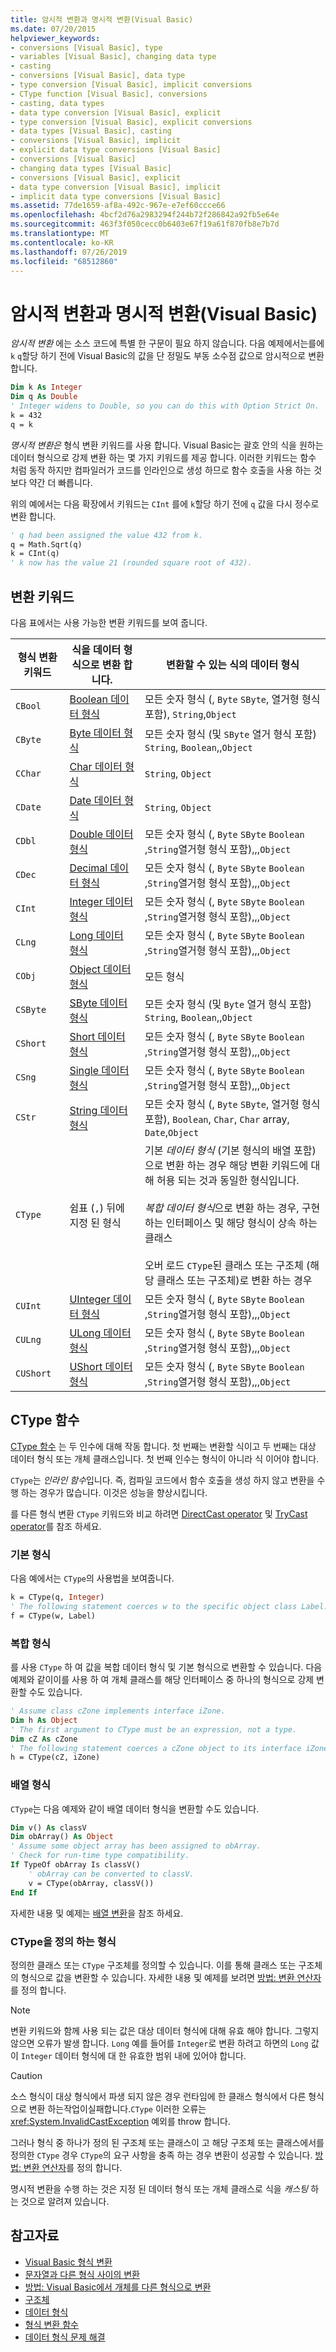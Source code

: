 ```yaml
---
title: 암시적 변환과 명시적 변환(Visual Basic)
ms.date: 07/20/2015
helpviewer_keywords:
- conversions [Visual Basic], type
- variables [Visual Basic], changing data type
- casting
- conversions [Visual Basic], data type
- type conversion [Visual Basic], implicit conversions
- CType function [Visual Basic], conversions
- casting, data types
- data type conversion [Visual Basic], explicit
- type conversion [Visual Basic], explicit conversions
- data types [Visual Basic], casting
- conversions [Visual Basic], implicit
- explicit data type conversions [Visual Basic]
- conversions [Visual Basic]
- changing data types [Visual Basic]
- conversions [Visual Basic], explicit
- data type conversion [Visual Basic], implicit
- implicit data type conversions [Visual Basic]
ms.assetid: 77de1659-af8a-492c-967e-e7ef60ccce66
ms.openlocfilehash: 4bcf2d76a2983294f244b72f286842a92fb5e64e
ms.sourcegitcommit: 463f3f050cecc0b6403e67f19a61f870fb8e7b7d
ms.translationtype: MT
ms.contentlocale: ko-KR
ms.lasthandoff: 07/26/2019
ms.locfileid: "68512860"
---
```

# <a name="implicit-and-explicit-conversions-visual-basic"></a>암시적 변환과 명시적 변환(Visual Basic)

*암시적 변환* 에는 소스 코드에 특별 한 구문이 필요 하지 않습니다. 다음 예제에서는를에 `k` `q`할당 하기 전에 Visual Basic의 값을 단 정밀도 부동 소수점 값으로 암시적으로 변환 합니다.

```vb
Dim k As Integer
Dim q As Double
' Integer widens to Double, so you can do this with Option Strict On.
k = 432
q = k
```

*명시적 변환은* 형식 변환 키워드를 사용 합니다. Visual Basic는 괄호 안의 식을 원하는 데이터 형식으로 강제 변환 하는 몇 가지 키워드를 제공 합니다. 이러한 키워드는 함수 처럼 동작 하지만 컴파일러가 코드를 인라인으로 생성 하므로 함수 호출을 사용 하는 것 보다 약간 더 빠릅니다.

위의 예에서는 다음 확장에서 키워드는 `CInt` 를에 `k`할당 하기 전에 `q` 값을 다시 정수로 변환 합니다.

```vb
' q had been assigned the value 432 from k.
q = Math.Sqrt(q)
k = CInt(q)
' k now has the value 21 (rounded square root of 432).
```

## <a name="conversion-keywords"></a>변환 키워드

다음 표에서는 사용 가능한 변환 키워드를 보여 줍니다.

|형식 변환 키워드|식을 데이터 형식으로 변환 합니다.|변환할 수 있는 식의 데이터 형식|
|---|---|---|
|`CBool`|[Boolean 데이터 형식](../../../../visual-basic/language-reference/data-types/boolean-data-type.md)|모든 숫자 형식 (, `Byte` `SByte`, 열거형 형식 포함), `String`,`Object`|
|`CByte`|[Byte 데이터 형식](../../../../visual-basic/language-reference/data-types/byte-data-type.md)|모든 숫자 형식 (및 `SByte` 열거 형식 포함) `String`, `Boolean`,,`Object`|
|`CChar`|[Char 데이터 형식](../../../../visual-basic/language-reference/data-types/char-data-type.md)|`String`, `Object`|
|`CDate`|[Date 데이터 형식](../../../../visual-basic/language-reference/data-types/date-data-type.md)|`String`, `Object`|
|`CDbl`|[Double 데이터 형식](../../../../visual-basic/language-reference/data-types/double-data-type.md)|모든 숫자 형식 (, `Byte` `SByte` `Boolean` ,`String`열거형 형식 포함),,,`Object`|
|`CDec`|[Decimal 데이터 형식](../../../../visual-basic/language-reference/data-types/decimal-data-type.md)|모든 숫자 형식 (, `Byte` `SByte` `Boolean` ,`String`열거형 형식 포함),,,`Object`|
|`CInt`|[Integer 데이터 형식](../../../../visual-basic/language-reference/data-types/integer-data-type.md)|모든 숫자 형식 (, `Byte` `SByte` `Boolean` ,`String`열거형 형식 포함),,,`Object`|
|`CLng`|[Long 데이터 형식](../../../../visual-basic/language-reference/data-types/long-data-type.md)|모든 숫자 형식 (, `Byte` `SByte` `Boolean` ,`String`열거형 형식 포함),,,`Object`|
|`CObj`|[Object 데이터 형식](../../../../visual-basic/language-reference/data-types/object-data-type.md)|모든 형식|
|`CSByte`|[SByte 데이터 형식](../../../../visual-basic/language-reference/data-types/sbyte-data-type.md)|모든 숫자 형식 (및 `Byte` 열거 형식 포함) `String`, `Boolean`,,`Object`|
|`CShort`|[Short 데이터 형식](../../../../visual-basic/language-reference/data-types/short-data-type.md)|모든 숫자 형식 (, `Byte` `SByte` `Boolean` ,`String`열거형 형식 포함),,,`Object`|
|`CSng`|[Single 데이터 형식](../../../../visual-basic/language-reference/data-types/single-data-type.md)|모든 숫자 형식 (, `Byte` `SByte` `Boolean` ,`String`열거형 형식 포함),,,`Object`|
|`CStr`|[String 데이터 형식](../../../../visual-basic/language-reference/data-types/string-data-type.md)|모든 숫자 형식 (, `Byte` `SByte`, 열거형 형식 포함), `Boolean`, `Char`, `Char` array, `Date`,`Object`|
|`CType`|쉼표 (`,`) 뒤에 지정 된 형식|기본 *데이터 형식* (기본 형식의 배열 포함)으로 변환 하는 경우 해당 변환 키워드에 대해 허용 되는 것과 동일한 형식입니다.<br /><br /> *복합 데이터 형식*으로 변환 하는 경우, 구현 하는 인터페이스 및 해당 형식이 상속 하는 클래스<br /><br /> 오버 로드 `CType`된 클래스 또는 구조체 (해당 클래스 또는 구조체)로 변환 하는 경우|
|`CUInt`|[UInteger 데이터 형식](../../../../visual-basic/language-reference/data-types/uinteger-data-type.md)|모든 숫자 형식 (, `Byte` `SByte` `Boolean` ,`String`열거형 형식 포함),,,`Object`|
|`CULng`|[ULong 데이터 형식](../../../../visual-basic/language-reference/data-types/ulong-data-type.md)|모든 숫자 형식 (, `Byte` `SByte` `Boolean` ,`String`열거형 형식 포함),,,`Object`|
|`CUShort`|[UShort 데이터 형식](../../../../visual-basic/language-reference/data-types/ushort-data-type.md)|모든 숫자 형식 (, `Byte` `SByte` `Boolean` ,`String`열거형 형식 포함),,,`Object`|

## <a name="the-ctype-function"></a>CType 함수

[CType 함수](../../../../visual-basic/language-reference/functions/ctype-function.md) 는 두 인수에 대해 작동 합니다. 첫 번째는 변환할 식이고 두 번째는 대상 데이터 형식 또는 개체 클래스입니다. 첫 번째 인수는 형식이 아니라 식 이어야 합니다.

`CType`는 *인라인 함수*입니다. 즉, 컴파일 코드에서 함수 호출을 생성 하지 않고 변환을 수행 하는 경우가 많습니다. 이것은 성능을 향상시킵니다.

를 다른 형식 변환 `CType` 키워드와 비교 하려면 [DirectCast operator](../../../../visual-basic/language-reference/operators/directcast-operator.md) 및 [TryCast operator](../../../../visual-basic/language-reference/operators/trycast-operator.md)를 참조 하세요.

### <a name="elementary-types"></a>기본 형식

다음 예에서는 `CType`의 사용법을 보여줍니다.

```vb
k = CType(q, Integer)
' The following statement coerces w to the specific object class Label.
f = CType(w, Label)
```

### <a name="composite-types"></a>복합 형식

를 사용 `CType` 하 여 값을 복합 데이터 형식 및 기본 형식으로 변환할 수 있습니다. 다음 예제와 같이이를 사용 하 여 개체 클래스를 해당 인터페이스 중 하나의 형식으로 강제 변환할 수도 있습니다.

```vb
' Assume class cZone implements interface iZone.
Dim h As Object
' The first argument to CType must be an expression, not a type.
Dim cZ As cZone
' The following statement coerces a cZone object to its interface iZone.
h = CType(cZ, iZone)
```

### <a name="array-types"></a>배열 형식

`CType`는 다음 예제와 같이 배열 데이터 형식을 변환할 수도 있습니다.

```vb
Dim v() As classV
Dim obArray() As Object
' Assume some object array has been assigned to obArray.
' Check for run-time type compatibility.
If TypeOf obArray Is classV()
    ' obArray can be converted to classV.
    v = CType(obArray, classV())
End If
```

자세한 내용 및 예제는 [배열 변환](../../../../visual-basic/programming-guide/language-features/data-types/array-conversions.md)을 참조 하세요.

### <a name="types-defining-ctype"></a>CType을 정의 하는 형식

정의한 클래스 또는 `CType` 구조체를 정의할 수 있습니다. 이를 통해 클래스 또는 구조체의 형식으로 값을 변환할 수 있습니다. 자세한 내용 및 예제를 보려면 [방법: 변환 연산자](../../../../visual-basic/programming-guide/language-features/procedures/how-to-define-a-conversion-operator.md)를 정의 합니다.

> [!NOTE]
> 변환 키워드와 함께 사용 되는 값은 대상 데이터 형식에 대해 유효 해야 합니다. 그렇지 않으면 오류가 발생 합니다. `Long` 예를 들어를 `Integer`로 변환 하려고 하면의 `Long` 값이 `Integer` 데이터 형식에 대 한 유효한 범위 내에 있어야 합니다.

> [!CAUTION]
> 소스 형식이 대상 형식에서 파생 되지 않은 경우 런타임에 한 클래스 형식에서 다른 형식으로 변환 하는작업이실패합니다.`CType` 이러한 오류는 <xref:System.InvalidCastException> 예외를 throw 합니다.

그러나 형식 중 하나가 정의 된 구조체 또는 클래스이 고 해당 구조체 또는 클래스에서를 정의한 `CType` 경우 `CType`의 요구 사항을 충족 하는 경우 변환이 성공할 수 있습니다. [방법: 변환 연산자](../../../../visual-basic/programming-guide/language-features/procedures/how-to-define-a-conversion-operator.md)를 정의 합니다.

명시적 변환을 수행 하는 것은 지정 된 데이터 형식 또는 개체 클래스로 식을 *캐스팅* 하는 것으로 알려져 있습니다.

## <a name="see-also"></a>참고자료

- [Visual Basic 형식 변환](../../../../visual-basic/programming-guide/language-features/data-types/type-conversions.md)
- [문자열과 다른 형식 사이의 변환](../../../../visual-basic/programming-guide/language-features/data-types/conversions-between-strings-and-other-types.md)
- [방법: Visual Basic에서 개체를 다른 형식으로 변환](../../../../visual-basic/programming-guide/language-features/data-types/how-to-convert-an-object-to-another-type.md)
- [구조체](../../../../visual-basic/programming-guide/language-features/data-types/structures.md)
- [데이터 형식](../../../../visual-basic/language-reference/data-types/index.md)
- [형식 변환 함수](../../../../visual-basic/language-reference/functions/type-conversion-functions.md)
- [데이터 형식 문제 해결](../../../../visual-basic/programming-guide/language-features/data-types/troubleshooting-data-types.md)
